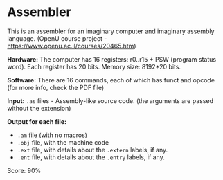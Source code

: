 # Assembler
This is an assembler for an imaginary computer and imaginary assembly language.
(OpenU course project - https://www.openu.ac.il/courses/20465.htm)

**Hardware:**
The computer has 16 registers: r0..r15 + PSW (program status word). Each register has 20 bits.
Memory size: 8192*20 bits.

**Software:**
There are 16 commands, each of which has funct and opcode (for more info, check the PDF file)

**Input:** `.as` files - Assembly-like source code. (the arguments are passed without the extension)

**Output for each file:**
- `.am` file (with no macros)
- `.obj` file, with the machine code
- `.ext` file, with details about the `.extern` labels, if any.
- `.ent` file, with details about the `.entry` labels, if any.

Score: 90%